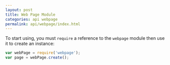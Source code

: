 ```yaml
---
layout: post
title: Web Page Module
categories: api webpage
permalink: api/webpage/index.html
---
```


To start using, you must `require` a reference to the `webpage` module then use it to create an instance:

```javascript
var webPage = require('webpage');
var page = webPage.create();
```
